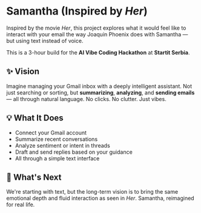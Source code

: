 # Samantha (Inspired by *Her*)

Inspired by the movie *Her*, this project explores what it would feel like to interact with your email the way Joaquin Phoenix does with Samantha — but using text instead of voice.

This is a 3-hour build for the **AI Vibe Coding Hackathon** at **Startit Serbia**.

## ✨ Vision  
Imagine managing your Gmail inbox with a deeply intelligent assistant. Not just searching or sorting, but **summarizing**, **analyzing**, and **sending emails** — all through natural language. No clicks. No clutter. Just vibes.

## 💡 What It Does  
- Connect your Gmail account  
- Summarize recent conversations  
- Analyze sentiment or intent in threads  
- Draft and send replies based on your guidance  
- All through a simple text interface

## 🔗 What's Next  
We're starting with text, but the long-term vision is to bring the same emotional depth and fluid interaction as seen in *Her*. Samantha, reimagined for real life.
